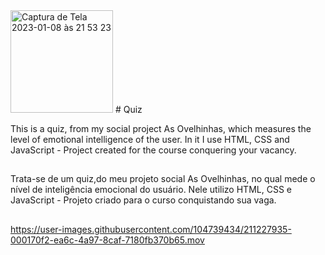 <img width="164" alt="Captura de Tela 2023-01-08 às 21 53 23" src="https://user-images.githubusercontent.com/104739434/211295292-37f6deb1-4f08-4048-9d15-2d44dc646559.png">
# Quiz

This is a quiz, from my social project As Ovelhinhas, which measures the level of emotional intelligence of the user. In it I use HTML, CSS and JavaScript - Project created for the course conquering your vacancy.
##
Trata-se de um quiz,do meu projeto social As Ovelhinhas, no qual mede o nível de inteligência emocional do usuário. Nele utilizo HTML, CSS e JavaScript - Projeto criado para o curso conquistando sua vaga.
##
https://user-images.githubusercontent.com/104739434/211227935-000170f2-ea6c-4a97-8caf-7180fb370b65.mov

